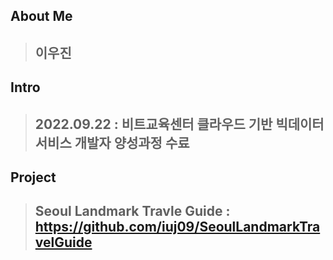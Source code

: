 ## About Me
> ## 이우진

## Intro
> ## 2022.09.22 : 비트교육센터 클라우드 기반 빅데이터 서비스 개발자 양성과정 수료

## Project
> ## Seoul Landmark Travle Guide : https://github.com/iuj09/SeoulLandmarkTravelGuide

<!--
**iuj09/iuj09** is a ✨ _special_ ✨ repository because its `README.md` (this file) appears on your GitHub profile.

Here are some ideas to get you started:

- 🔭 I’m currently working on ...
- 🌱 I’m currently learning ...
- 👯 I’m looking to collaborate on ...
- 🤔 I’m looking for help with ...
- 💬 Ask me about ...
- 📫 How to reach me: ...
- 😄 Pronouns: ...
- ⚡ Fun fact: ...
-->
